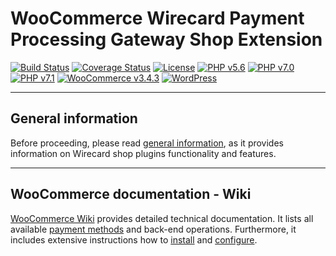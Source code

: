 # WooCommerce Wirecard Payment Processing Gateway Shop Extension

[![Build Status](https://travis-ci.org/wirecard/woocommerce-ee.svg?branch=master)](https://travis-ci.org/wirecard/magento2-ee)
[![Coverage Status](https://coveralls.io/repos/github/wirecard/woocommerce-ee/badge.svg?branch=master)](https://coveralls.io/github/wirecard/woocommerce-ee?branch=master)
[![License](https://img.shields.io/badge/license-GPLv3-blue.svg)](https://raw.githubusercontent.com/wirecard/woocommerce-ee/master/LICENSE)
[![PHP v5.6](https://img.shields.io/badge/php-v5.6-yellow.svg)](http://www.php.net)
[![PHP v7.0](https://img.shields.io/badge/php-v7.0-yellow.svg)](http://www.php.net)
[![PHP v7.1](https://img.shields.io/badge/php-v7.1-yellow.svg)](http://www.php.net)
[![WooCommerce v3.4.3](https://img.shields.io/badge/WooCommerce-v3.4.3-green.svg)](https://woocommerce.com/)
[![WordPress](https://img.shields.io/badge/WordPress-v4.9.6-green.svg)](https://wordpress.org/)

***
## General information 
Before proceeding, please read [general information](https://github.com/wirecard/woocommerce-ee/wiki/Wirecard-Shop-Plugins-General-Information), as it provides information on Wirecard shop plugins functionality and features.

***
## WooCommerce documentation - Wiki

[WooCommerce Wiki](https://github.com/wirecard/woocommerce-ee/wiki) provides detailed technical documentation.
It lists all available [payment methods](https://github.com/wirecard/woocommerce-ee/wiki#supported-payment-methods) and back-end operations.
Furthermore, it includes extensive instructions how to [install](https://github.com/wirecard/woocommerce-ee/wiki/Installation) and [configure](https://github.com/wirecard/woocommerce-ee/wiki/Configuration).
